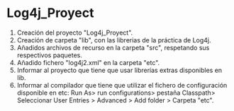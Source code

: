 # Log4j_Proyect

1. Creación del proyecto "Log4j_Proyect".
2. Creación de carpeta "lib", con las librerias de la práctica de Log4j.
3. Añadidos archivos de recurso en la carpeta "src", respetando sus respectivos paquetes.
4. Añadido fichero "log4j2.xml" en la carpeta "etc".
5. Informar al proyecto que tiene que usar librerías extras disponibles en lib.
6. Informar al compilador que tiene que utilizar el fichero de configuración disponible en etc: Run As> run configurations> pestaña Classpath> Seleccionar User Entries > Advanced > Add folder > Carpeta "etc".
